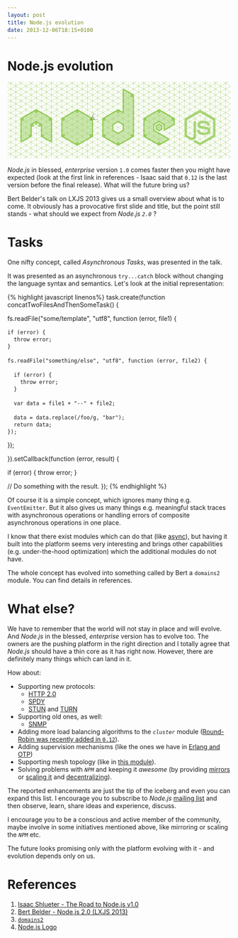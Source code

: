 ```yaml
---
layout: post
title: Node.js evolution
date: 2013-12-06T18:15+0100
---
```


# Node.js evolution

![Node.js logo](/assets/NodeJsLogo.png)

*Node.js* in blessed, *enterprise* version `1.0` comes faster then you might have expected (look at the first link in references - Isaac said that `0.12` is the last version before the final release). What will the future bring us?

Bert Belder's talk on LXJS 2013 gives us a small overview about what is to come. It obviously has a provocative first slide and title, but the point still stands - what should we expect from *Node.js `2.0`* ?

# Tasks

One nifty concept, called *Asynchronous Tasks*, was presented in the talk.

It was presented as an asynchronous `try...catch` block without changing the language syntax and semantics. Let's look at the initial representation:

{% highlight javascript linenos%}
task.create(function concatTwoFilesAndThenSomeTask() {

  fs.readFile("some/template", "utf8", function (error, file1) {

    if (error) {
      throw error;
    }

    fs.readFile("something/else", "utf8", function (error, file2) {

      if (error) {
        throw error;
      }

      var data = file1 + "--" + file2;

      data = data.replace(/foo/g, "bar");
      return data;
    });

  });

}).setCallback(function (error, result) {

  if (error) {
    throw error;
  }

  // Do something with the result.
});
{% endhighlight %}

Of course it is a simple concept, which ignores many thing e.g. `EventEmitter`. But it also gives us many things e.g. meaningful stack traces with asynchronous operations or handling errors of composite asynchronous operations in one place.

I know that there exist modules which can do that (like [async](https://github.com/caolan/async)), but having it built into the platform seems very interesting and brings other capabilities (e.g. under-the-hood optimization) which the additional modules do not have.

The whole concept has evolved into something called by Bert a `domains2` module. You can find details in references.

# What else?

We have to remember that the world will not stay in place and will evolve. And *Node.js* in the blessed, *enterprise* version has to evolve too. The owners are the pushing platform in the right direction and I totally agree that *Node.js* should have a thin core as it has right now. However, there are definitely many things which can land in it.

How about:

- Supporting new protocols:
  - [HTTP 2.0](http://tools.ietf.org/html/draft-ietf-httpbis-http2-04)
  - [SPDY](http://tools.ietf.org/html/draft-ietf-httpbis-http2-00)
  - [STUN](http://tools.ietf.org/html/rfc5389) and [TURN](http://tools.ietf.org/html/rfc5766)
- Supporting old ones, as well:
  - [SNMP](http://www.ietf.org/rfc/rfc1157.txt)
- Adding more load balancing algorithms to the *`cluster`* module ([Round-Robin was recently added in `0.12`](http://strongloop.com/strongblog/whats-new-in-node-js-v0-12-cluster-round-robin-load-balancing/)).
- Adding supervision mechanisms (like the ones we have in [Erlang and OTP](http://www.erlang.org/doc/design_principles/sup_princ.html))
- Supporting mesh topology (like in [this module](https://github.com/dominictarr/scuttlebutt)).
- Solving problems with *`NPM`* and keeping it *awesome* (by providing [mirrors](http://npmjs.eu/) or [scaling it](https://scalenpm.org/) and [decentralizing](http://blog.nodejs.org/2013/11/26/npm-post-mortem/)).

The reported enhancements are just the tip of the iceberg and even you can expand this list. I encourage you to subscribe to *Node.js* [mailing list](https://groups.google.com/forum/#!forum/nodejs) and then observe, learn, share ideas and experience, discuss.

I encourage you to be a conscious and active member of the community, maybe involve in some initiatives mentioned above, like mirroring or scaling the *`NPM`* etc.

The future looks promising only with the platform evolving with it - and evolution depends only on us.

# References

1. [Isaac Shlueter - The Road to Node.js v1.0](http://www.youtube.com/watch?v=82hJbjqbIt4)
2. [Bert Belder - Node.js 2.0 (LXJS 2013)](http://www.youtube.com/watch?v=QnO6Uut4Ao8)
3. [`domains2`](https://gist.github.com/piscisaureus/7454729)
4. [Node.js Logo](http://blog.nodejs.org/2011/07/11/evolving-the-node-js-brand/)
